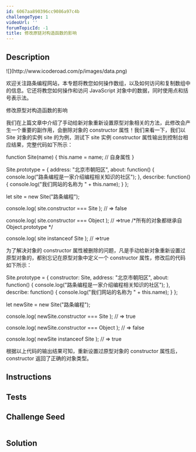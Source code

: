 ```yaml
---
id: 6067aa890396cc9086a97c4b
challengeType: 1
videoUrl: ''
forumTopicId: -1
title: 修改原链对构造函数的影响
---
```


## Description
<section id='description'>
![](http://www.icoderoad.com/p/images/data.png)

欢迎关注路条编程网站，本专题将教您如何操作数组，以及如何访问和复制数组中的信息。它还将教您如何操作和访问 JavaScript 对象中的数据，同时使用点和括号表示法。

修改原型对构造函数的影响

我们在上篇文章中介绍了手动给新对象重新设置原型对象相关的方法，此修改会产生一个重要的副作用，会删除对象的 constructor 属性！我们来看一下，我们以 Site 对象的实例 site 的为例，测试下 site 实例 constructor 属性输出到控制台相应结果，完整代码如下所示：

function Site(name) {
  this.name = name;  // 自身属性
}

Site.prototype = {
  address: "北京市朝阳区", 
  about: function() {
    console.log("路条编程是一家介绍编程相关知识的社区");
  },
  describe: function() {
     console.log("我们网站的名称为 " + this.name);
  }
};

let site = new Site("路条编程");

console.log( site.constructor === Site ); 
// => false 

console.log( site.constructor === Object ); 
// =>true  /*所有的对象都继承自 Object.prototype */

console.log( site instanceof Site );
// =>true

为了解决对象的 constructor 属性被删除的问题，凡是手动给新对象重新设置过原型对象的，都别忘记在原型对象中定义一个 constructor 属性，修改后的代码如下所示：

Site.prototype = {
  constructor: Site,
  address: "北京市朝阳区", 
  about: function() {
    console.log("路条编程是一家介绍编程相关知识的社区");
  },
  describe: function() {
     console.log("我们网站的名称为 " + this.name);
  }
};

let newSite = new Site("路条编程");

console.log( newSite.constructor === Site ); 
// => true 

console.log( newSite.constructor === Object ); 
// => false  

console.log( newSite instanceof Site );
// => true

根据以上代码的输出结果可知，重新设置过原型对象的 constructor 属性后，constructor 返回了正确的对象类型。

</section>

## Instructions
<section id='instructions'>

</section>

## Tests
<section id='tests'>

</section>

## Challenge Seed
<section id='challengeSeed'>

<div id='js-seed'>

```js

```

</div>



</section>

## Solution
<section id='solution'>


</section>
